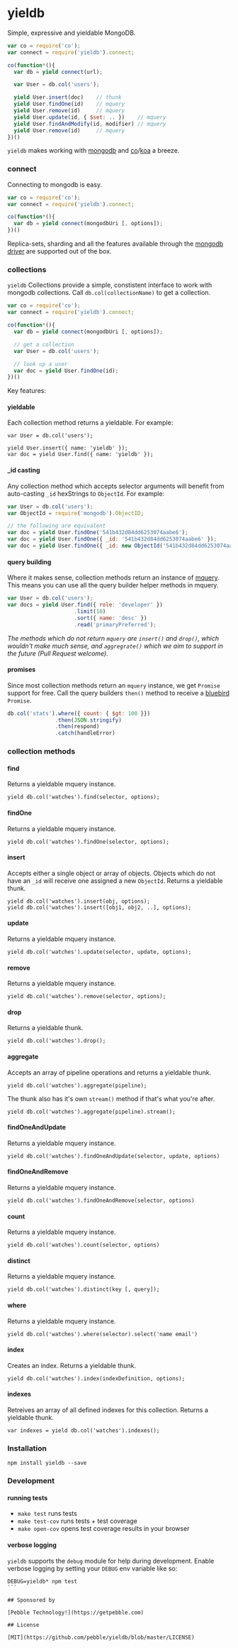 # yieldb

Simple, expressive and yieldable MongoDB.

```js
var co = require('co');
var connect = require('yieldb').connect;

co(function*(){
  var db = yield connect(url);

  var User = db.col('users');

  yield User.insert(doc)    // thunk
  yield User.findOne(id)    // mquery
  yield User.remove(id)     // mquery
  yield User.update(id, { $set: .. })    // mquery
  yield User.findAndModify(id, modifier) // mquery
  yield User.remove(id)     // mquery
})()
```

`yieldb` makes working with [mongodb](https://www.mongodb.org/) and
[co](https://github.com/visionmedia/co/)/[koa](http://koajs.com/) a breeze.

### connect

Connecting to mongodb is easy.

```js
var co = require('co');
var connect = require('yieldb').connect;

co(function*(){
  var db = yield connect(mongodbUri [, options]);
})()
```

Replica-sets, sharding and all the features available through the
[mongodb driver](http://mongodb.github.io/node-mongodb-native/driver-articles/mongoclient.html)
are supported out of the box.

### collections

`yieldb` Collections provide a simple, constistent interface to work with mongodb collections.
Call `db.col(collectionName)` to get a collection.

```js
var co = require('co');
var connect = require('yieldb').connect;

co(function*(){
  var db = yield connect(mongodbUri [, options]);

  // get a collection
  var User = db.col('users');

  // look up a user
  var doc = yield User.findOne(id);
})()
```

Key features:

#### yieldable

Each collection method returns a yieldable. For example:

```
var User = db.col('users');

yield User.insert({ name: 'yieldb' });
var doc = yield User.find({ name: 'yieldb' });
```

#### _id casting

Any collection method which accepts selector arguments will benefit from
auto-casting `_id` hexStrings to `ObjectId`. For example:

```js
var User = db.col('users');
var ObjectId = require('mongodb').ObjectID;

// the following are equivalent
var doc = yield User.findOne('541b432d84dd6253074aabe6');
var doc = yield User.findOne({ _id: '541b432d84dd6253074aabe6' });
var doc = yield User.findOne({ _id: new ObjectId('541b432d84dd6253074aabe6') });
```

#### query building

Where it makes sense, collection methods return an instance of [mquery](https://github.com/aheckmann/mquery).
This means you can use all the query builder helper methods in mquery.

```js
var User = db.col('users');
var docs = yield User.find({ role: 'developer' })
                     .limit(10)
                     .sort({ name: 'desc' })
                     .read('primaryPreferred');
```

_The methods which do not return `mquery` are `insert()` and `drop()`, which wouldn't
make much sense, and `aggregrate()` which we aim to support in the future
(Pull Request welcome)._

#### promises

Since most collection methods return an `mquery` instance, we get `Promise` support
for free. Call the query builders `then()` method to receive a
[bluebird](https://github.com/petkaantonov/bluebird) `Promise`.

```js
db.col('stats').where({ count: { $gt: 100 }})
               .then(JSON.stringify)
               .then(respond)
               .catch(handleError)
```

### collection methods

#### find

Returns a yieldable mquery instance.

```
yield db.col('watches').find(selector, options);
```

#### findOne

Returns a yieldable mquery instance.

```
yield db.col('watches').findOne(selector, options);
```

#### insert

Accepts either a single object or array of objects.
Objects which do not have an `_id` will receive one assigned a new `ObjectId`.
Returns a yieldable thunk.

```
yield db.col('watches').insert(obj, options);
yield db.col('watches').insert([obj1, obj2, ..], options);
```

#### update

Returns a yieldable mquery instance.

```
yield db.col('watches').update(selector, update, options);
```

#### remove

Returns a yieldable mquery instance.

```
yield db.col('watches').remove(selector, options);
```

#### drop

Returns a yieldable thunk.

```
yield db.col('watches').drop();
```

#### aggregate

Accepts an array of pipeline operations and returns a yieldable thunk.

```
yield db.col('watches').aggregate(pipeline);
```

The thunk also has it's own `stream()` method if that's what you're after.

```
yield db.col('watches').aggregate(pipeline).stream();
```

#### findOneAndUpdate

Returns a yieldable mquery instance.

```
yield db.col('watches').findOneAndUpdate(selector, update, options)
```

#### findOneAndRemove

Returns a yieldable mquery instance.

```
yield db.col('watches').findOneAndRemove(selector, options)
```

#### count

Returns a yieldable mquery instance.

```
yield db.col('watches').count(selector, options)
```

#### distinct

Returns a yieldable mquery instance.

```
yield db.col('watches').distinct(key [, query]);
```


#### where

Returns a yieldable mquery instance.

```
yield db.col('watches').where(selector).select('name email')
```

#### index

Creates an index.
Returns a yieldable thunk.

```
yield db.col('watches').index(indexDefinition, options);
```

#### indexes

Retreives an array of all defined indexes for this collection.
Returns a yieldable thunk.

```
var indexes = yield db.col('watches').indexes();
```

### Installation

```
npm install yieldb --save
```

### Development

#### running tests

- `make test` runs tests
- `make test-cov` runs tests + test coverage
- `make open-cov` opens test coverage results in your browser

#### verbose logging

`yieldb` supports the `debug` module for help during development.
Enable verbose logging by setting your `DEBUG` env variable like so:

````
DEBUG=yieldb* npm test
```

## Sponsored by

[Pebble Technology!](https://getpebble.com)

## License

[MIT](https://github.com/pebble/yieldb/blob/master/LICENSE)
